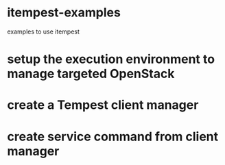 # itempest-examples
examples to use itempest

# setup the execution environment to manage targeted OpenStack

# create a Tempest client manager

# create service command from client manager
